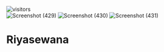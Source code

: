  ![visitors](https://visitor-badge.glitch.me/badge?page_id=hasantha32.Riyasewana.)      
![Screenshot (429)](https://user-images.githubusercontent.com/68705183/127770826-ffd293c2-179f-4d76-88b2-218f8be35186.png)
![Screenshot (430)](https://user-images.githubusercontent.com/68705183/127770836-66dc8e51-6b28-4f97-bc87-3b3e210725f0.png)
![Screenshot (431)](https://user-images.githubusercontent.com/68705183/127770844-5e5f455f-8bcd-4e34-bbbc-cd94bbe9c7ff.png)
# Riyasewana
